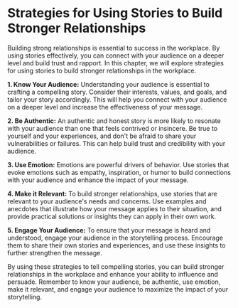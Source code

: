 Strategies for Using Stories to Build Stronger Relationships
=======================================================================================================================

Building strong relationships is essential to success in the workplace. By using stories effectively, you can connect with your audience on a deeper level and build trust and rapport. In this chapter, we will explore strategies for using stories to build stronger relationships in the workplace.

**1. Know Your Audience:** Understanding your audience is essential to crafting a compelling story. Consider their interests, values, and goals, and tailor your story accordingly. This will help you connect with your audience on a deeper level and increase the effectiveness of your message.

**2. Be Authentic:** An authentic and honest story is more likely to resonate with your audience than one that feels contrived or insincere. Be true to yourself and your experiences, and don't be afraid to share your vulnerabilities or failures. This can help build trust and credibility with your audience.

**3. Use Emotion:** Emotions are powerful drivers of behavior. Use stories that evoke emotions such as empathy, inspiration, or humor to build connections with your audience and enhance the impact of your message.

**4. Make it Relevant:** To build stronger relationships, use stories that are relevant to your audience's needs and concerns. Use examples and anecdotes that illustrate how your message applies to their situation, and provide practical solutions or insights they can apply in their own work.

**5. Engage Your Audience:** To ensure that your message is heard and understood, engage your audience in the storytelling process. Encourage them to share their own stories and experiences, and use these insights to further strengthen the message.

By using these strategies to tell compelling stories, you can build stronger relationships in the workplace and enhance your ability to influence and persuade. Remember to know your audience, be authentic, use emotion, make it relevant, and engage your audience to maximize the impact of your storytelling.
